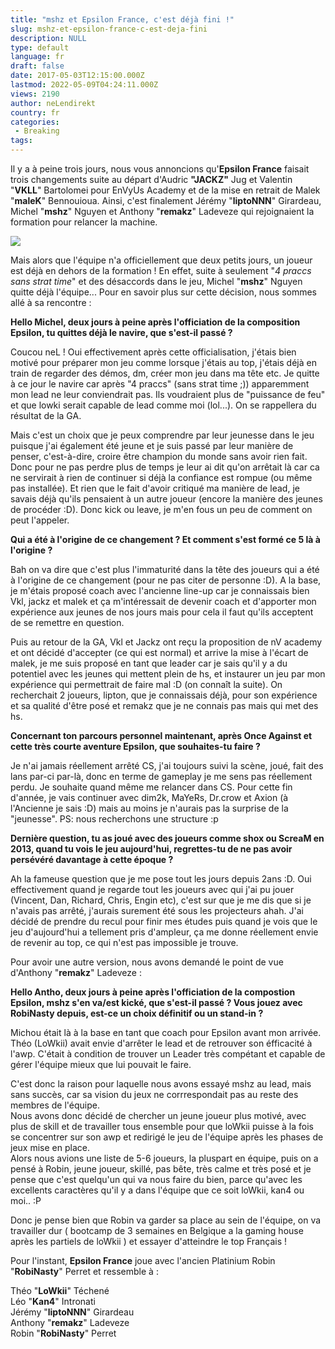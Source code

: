 ```yaml
---
title: "mshz et Epsilon France, c'est déjà fini !"
slug: mshz-et-epsilon-france-c-est-deja-fini
description: NULL
type: default
language: fr
draft: false
date: 2017-05-03T12:15:00.000Z
lastmod: 2022-05-09T04:24:11.000Z
views: 2190
author: neLendirekt
country: fr
categories:
 - Breaking
tags:
---
```

Il y a à peine trois jours, nous vous annoncions qu'**Epsilon France** faisait trois changements suite au départ d'Audric **"JACKZ"** Jug et Valentin "**VKLL**" Bartolomei pour EnVyUs Academy et de la mise en retrait de Malek "**maleK**" Bennouioua. Ainsi, c'est finalement Jérémy "**liptoNNN**" Girardeau, Michel "**mshz**" Nguyen et Anthony "**remakz**" Ladeveze qui rejoignaient la formation pour relancer la machine.

![](/storage/images/5909b9007e434_856305-164866946995532-1237676714-ojpg.jpg)

Mais alors que l'équipe n'a officiellement que deux petits jours, un joueur est déjà en dehors de la formation ! En effet, suite à seulement "_4 praccs sans strat time_" et des désaccords dans le jeu, Michel "**mshz**" Nguyen quitte déjà l'équipe... Pour en savoir plus sur cette décision, nous sommes allé à sa rencontre :

**Hello Michel, deux jours à peine après l'officiation de la composition Epsilon, tu quittes déjà le navire, que s'est-il passé ?**

Coucou neL ! Oui effectivement après cette officialisation, j'étais bien motivé pour préparer mon jeu comme lorsque j'étais au top, j'étais déjà en train de regarder des démos, dm, créer mon jeu dans ma tête etc. Je quitte à ce jour le navire car après "4 praccs" (sans strat time ;)) apparemment mon lead ne leur conviendrait pas. Ils voudraient plus de "puissance de feu" et que lowki serait capable de lead comme moi (lol...). On se rappellera du résultat de la GA.  
  
Mais c'est un choix que je peux comprendre par leur jeunesse dans le jeu puisque j'ai également été jeune et je suis passé par leur manière de penser, c'est-à-dire, croire être champion du monde sans avoir rien fait. Donc pour ne pas perdre plus de temps je leur ai dit qu'on arrêtait là car ca ne servirait à rien de continuer si déjà la confiance est rompue (ou même pas installée). Et rien que le fait d'avoir critiqué ma manière de lead, je savais déjà qu'ils pensaient à un autre joueur (encore la manière des jeunes de procéder :D). Donc kick ou leave, je m'en fous un peu de comment on peut l'appeler.

**Qui a été à l'origine de ce changement ? Et comment s'est formé ce 5 là à l'origine ?**

Bah on va dire que c'est plus l'immaturité dans la tête des joueurs qui a été à l'origine de ce changement (pour ne pas citer de personne :D). A la base, je m'étais proposé coach avec l'ancienne line-up car je connaissais bien Vkl, jackz et malek et ça m'intéressait de devenir coach et d'apporter mon expérience aux jeunes de nos jours mais pour cela il faut qu'ils acceptent de se remettre en question.

Puis au retour de la GA, Vkl et Jackz ont reçu la proposition de nV academy et ont décidé d'accepter (ce qui est normal) et arrive la mise à l'écart de malek, je me suis proposé en tant que leader car je sais qu'il y a du potentiel avec les jeunes qui mettent plein de hs, et instaurer un jeu par mon expérience qui permettrait de faire mal :D (on connaît la suite). On recherchait 2 joueurs, lipton, que je connaissais déjà, pour son expérience et sa qualité d'être posé et remakz que je ne connais pas mais qui met des hs.

**Concernant ton parcours personnel maintenant, après Once Against et cette très courte aventure Epsilon, que souhaites-tu faire ?**

Je n'ai jamais réellement arrêté CS, j'ai toujours suivi la scène, joué, fait des lans par-ci par-là, donc en terme de gameplay je me sens pas réellement perdu. Je souhaite quand même me relancer dans CS. Pour cette fin d'année, je vais continuer avec dim2k, MaYeRs, Dr.crow et Axion (à l'Ancienne je sais :D) mais au moins je n'aurais pas la surprise de la "jeunesse". PS: nous recherchons une structure :p

**Dernière question, tu as joué avec des joueurs comme shox ou ScreaM en 2013, quand tu vois le jeu aujourd'hui, regrettes-tu de ne pas avoir persévéré davantage à cette époque ?**

Ah la fameuse question que je me pose tout les jours depuis 2ans :D. Oui effectivement quand je regarde tout les joueurs avec qui j'ai pu jouer (Vincent, Dan, Richard, Chris, Engin etc), c'est sur que je me dis que si je n'avais pas arrêté, j'aurais surement été sous les projecteurs ahah. J'ai décidé de prendre du recul pour finir mes études puis quand je vois que le jeu d'aujourd'hui a tellement pris d'ampleur, ça me donne réellement envie de revenir au top, ce qui n'est pas impossible je trouve.

Pour avoir une autre version, nous avons demandé le point de vue d'Anthony "**remakz**" Ladeveze :

**Hello Antho, deux jours à peine après l'officiation de la compostion Epsilon, mshz s'en va/est kické, que s'est-il passé ? Vous jouez avec RobiNasty depuis, est-ce un choix définitif ou un stand-in ?**

Michou était là à la base en tant que coach pour Epsilon avant mon arrivée. Théo (LoWkii) avait envie d'arrêter le lead et de retrouver son éfficacité à l'awp. C'était à condition de trouver un Leader très compétant et capable de gérer l'équipe mieux que lui pouvait le faire.

C'est donc la raison pour laquelle nous avons essayé mshz au lead, mais sans succès, car sa vision du jeux ne corrrespondait pas au reste des membres de l'équipe.  
 Nous avons donc décidé de chercher un jeune joueur plus motivé, avec plus de skill et de travailler tous ensemble pour que loWkii puisse à la fois se concentrer sur son awp et redirigé le jeu de l'équipe après les phases de jeux mise en place.  
 Alors nous avions une liste de 5-6 joueurs, la pluspart en équipe, puis on a pensé à Robin, jeune joueur, skillé, pas bête, très calme et très posé et je pense que c'est quelqu'un qui va nous faire du bien, parce qu'avec les excellents caractères qu'il y a dans l'équipe que ce soit loWkii, kan4 ou moi.. :P  
  
 Donc je pense bien que Robin va garder sa place au sein de l'équipe, on va travailler dur ( bootcamp de 3 semaines en Belgique a la gaming house après les partiels de loWkii ) et essayer d'atteindre le top Français ! 

Pour l'instant, **Epsilon France** joue avec l'ancien Platinium Robin "**RobiNasty**" Perret et ressemble à :

Théo "**LoWkii**" Téchené  
Léo "**Kan4**" Intronati  
Jérémy "**liptoNNN**" Girardeau  
Anthony "**remakz**" Ladeveze  
Robin "**RobiNasty**" Perret

